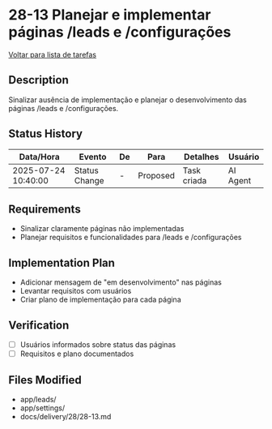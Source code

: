 # 28-13 Planejar e implementar páginas /leads e /configurações

[Voltar para lista de tarefas](./tasks.md)

## Description
Sinalizar ausência de implementação e planejar o desenvolvimento das páginas /leads e /configurações.

## Status History
| Data/Hora           | Evento         | De         | Para      | Detalhes                                 | Usuário |
|---------------------|---------------|------------|-----------|------------------------------------------|---------|
| 2025-07-24 10:40:00 | Status Change | -          | Proposed  | Task criada                              | AI Agent |

## Requirements
- Sinalizar claramente páginas não implementadas
- Planejar requisitos e funcionalidades para /leads e /configurações

## Implementation Plan
- Adicionar mensagem de "em desenvolvimento" nas páginas
- Levantar requisitos com usuários
- Criar plano de implementação para cada página

## Verification
- [ ] Usuários informados sobre status das páginas
- [ ] Requisitos e plano documentados

## Files Modified
- app/leads/
- app/settings/
- docs/delivery/28/28-13.md 